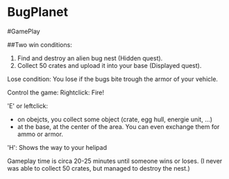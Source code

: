 # BugPlanet


#GamePlay

##Two win conditions:

1) Find and destroy an alien bug nest (Hidden quest).
2) Collect 50 crates and upload it into your base (Displayed quest).

Lose condition:
You lose if the bugs bite trough the armor of your vehicle.


Control the game:
Rightclick:
Fire!

'E' or leftclick:
- on obejcts, you collect some object (crate, egg hull, energie unit, ...)
- at the base, at the center of the area. You can even exchange them for ammo or armor.

'H':
Shows the way to your helipad


Gameplay time is circa 20-25 minutes until someone wins or loses. 
(I never was able to collect 50 crates, but managed to destroy the nest.)